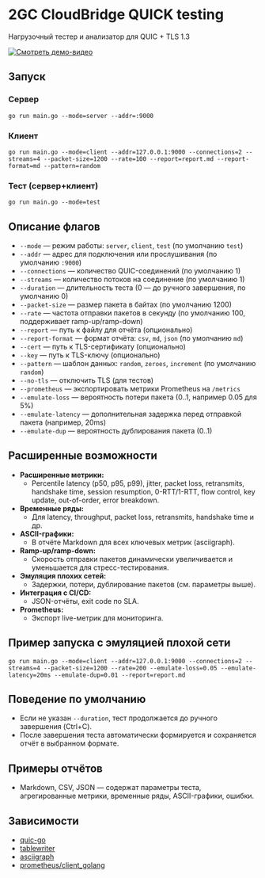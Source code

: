 
# 2GC CloudBridge QUICK testing

Нагрузочный тестер и анализатор для QUIC + TLS 1.3

[![Смотреть демо-видео](https://customer-aedqzjrbponeadcg.cloudflarestream.com/d31af3803090bcb58597de9fe685a746/thumbnails/thumbnail.jpg)](https://customer-aedqzjrbponeadcg.cloudflarestream.com/d31af3803090bcb58597de9fe685a746/watch)

## Запуск

### Сервер
```
go run main.go --mode=server --addr=:9000
```

### Клиент
```
go run main.go --mode=client --addr=127.0.0.1:9000 --connections=2 --streams=4 --packet-size=1200 --rate=100 --report=report.md --report-format=md --pattern=random
```

### Тест (сервер+клиент)
```
go run main.go --mode=test
```

## Описание флагов
- `--mode` — режим работы: `server`, `client`, `test` (по умолчанию `test`)
- `--addr` — адрес для подключения или прослушивания (по умолчанию `:9000`)
- `--connections` — количество QUIC-соединений (по умолчанию 1)
- `--streams` — количество потоков на соединение (по умолчанию 1)
- `--duration` — длительность теста (0 — до ручного завершения, по умолчанию 0)
- `--packet-size` — размер пакета в байтах (по умолчанию 1200)
- `--rate` — частота отправки пакетов в секунду (по умолчанию 100, поддерживает ramp-up/ramp-down)
- `--report` — путь к файлу для отчёта (опционально)
- `--report-format` — формат отчёта: `csv`, `md`, `json` (по умолчанию `md`)
- `--cert` — путь к TLS-сертификату (опционально)
- `--key` — путь к TLS-ключу (опционально)
- `--pattern` — шаблон данных: `random`, `zeroes`, `increment` (по умолчанию `random`)
- `--no-tls` — отключить TLS (для тестов)
- `--prometheus` — экспортировать метрики Prometheus на `/metrics`
- `--emulate-loss` — вероятность потери пакета (0..1, например 0.05 для 5%)
- `--emulate-latency` — дополнительная задержка перед отправкой пакета (например, 20ms)
- `--emulate-dup` — вероятность дублирования пакета (0..1)

## Расширенные возможности
- **Расширенные метрики:**
  - Percentile latency (p50, p95, p99), jitter, packet loss, retransmits, handshake time, session resumption, 0-RTT/1-RTT, flow control, key update, out-of-order, error breakdown.
- **Временные ряды:**
  - Для latency, throughput, packet loss, retransmits, handshake time и др.
- **ASCII-графики:**
  - В отчёте Markdown для всех ключевых метрик (asciigraph).
- **Ramp-up/ramp-down:**
  - Скорость отправки пакетов динамически увеличивается и уменьшается для стресс-тестирования.
- **Эмуляция плохих сетей:**
  - Задержки, потери, дублирование пакетов (см. параметры выше).
- **Интеграция с CI/CD:**
  - JSON-отчёты, exit code по SLA.
- **Prometheus:**
  - Экспорт live-метрик для мониторинга.

## Пример запуска с эмуляцией плохой сети
```
go run main.go --mode=client --addr=127.0.0.1:9000 --connections=2 --streams=4 --packet-size=1200 --rate=200 --emulate-loss=0.05 --emulate-latency=20ms --emulate-dup=0.01 --report=report.md
```

## Поведение по умолчанию
- Если не указан `--duration`, тест продолжается до ручного завершения (Ctrl+C).
- После завершения теста автоматически формируется и сохраняется отчёт в выбранном формате.

## Примеры отчётов
- Markdown, CSV, JSON — содержат параметры теста, агрегированные метрики, временные ряды, ASCII-графики, ошибки.

## Зависимости
- [quic-go](https://github.com/lucas-clemente/quic-go)
- [tablewriter](https://github.com/olekukonko/tablewriter)
- [asciigraph](https://github.com/guptarohit/asciigraph)
- [prometheus/client_golang](https://github.com/prometheus/client_golang)